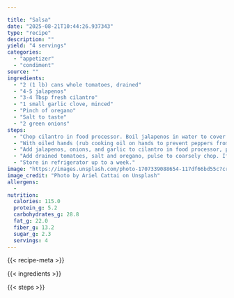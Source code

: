 ```yaml
---

title: "Salsa"
date: "2025-08-21T10:44:26.937343"
type: "recipe"
description: ""
yield: "4 servings"
categories:
  - "appetizer"
  - "condiment"
source: ""
ingredients:
  - "2 (1 lb) cans whole tomatoes, drained"
  - "4-5 jalapenos"
  - "3-4 Tbsp fresh cilantro"
  - "1 small garlic clove, minced"
  - "Pinch of oregano"
  - "Salt to taste"
  - "2 green onions"
steps:
  - "Chop cilantro in food processor. Boil jalapenos in water to cover for 8-10 minutes, then cool."
  - "With oiled hands (rub cooking oil on hands to prevent peppers from burning hands), remove membranes and seeds from jalapenos."
  - "Add jalapenos, onions, and garlic to cilantro in food processor, pulse to chop."
  - "Add drained tomatoes, salt and oregano, pulse to coarsely chop. If you desire hotter salsa, add some of the seeds."
  - "Store in refrigerator up to a week."
image: "https://images.unsplash.com/photo-1707339088654-117df66bd55c?crop=entropy&cs=tinysrgb&fit=max&fm=jpg&ixid=M3w3OTQ5MzV8MHwxfHNlYXJjaHwxfHwlMjBzYWx0JTIwdG8lMjB0YXN0ZSUyMDIlMjBncmVlbiUyMG9uaW9ucyUyMGZvb2R8ZW58MXwwfHx8MTc1NTc5NTc5Nnww&ixlib=rb-4.1.0&q=80&w=1080"
image_credit: "Photo by Ariel Cattai on Unsplash"
allergens:
  -
nutrition:
  calories: 115.0
  protein_g: 5.2
  carbohydrates_g: 28.8
  fat_g: 22.0
  fiber_g: 13.2
  sugar_g: 2.3
  servings: 4
---
```


{{< recipe-meta >}}

{{< ingredients >}}

{{< steps >}}
